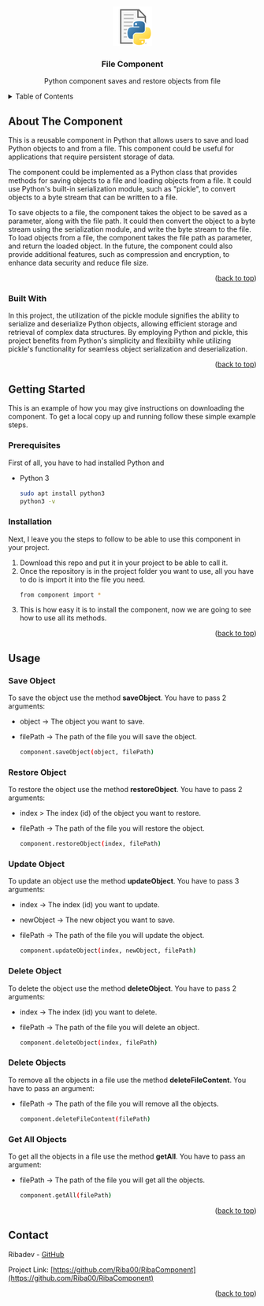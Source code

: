 <a name="readme-top"></a>

<!-- PROJECT LOGO -->
<br />
<div align="center">
  <a href="logo.png">
    <img src="img/logo.png" alt="Logo" width="80" height="80">
  </a>

<h3 align="center">File Component</h3>

  <p align="center">
    Python component saves and restore objects from file
    <br />
  </p>
</div>



<!-- TABLE OF CONTENTS -->
<details>
  <summary>Table of Contents</summary>
  <ol>
    <li>
      <a href="#about-the-project">About The Project</a>
      <ul>
        <li><a href="#built-with">Built With</a></li>
      </ul>
    </li>
    <li>
      <a href="#getting-started">Getting Started</a>
      <ul>
        <li><a href="#prerequisites">Prerequisites</a></li>
        <li><a href="#installation">Installation</a></li>
      </ul>
    </li>
    <li><a href="#usage">Usage</a></li>
  </ol>
</details>



<!-- ABOUT THE PROJECT -->

## About The Component

This is a reusable component in Python that allows users to save and load Python objects
to and from a file. This component could be useful for applications that require persistent storage of data.

The component could be implemented as a Python class that provides methods for saving objects to a file and loading
objects from a file. It could use Python's built-in serialization module, such as "pickle", to convert objects
to a byte stream that can be written to a file.

To save objects to a file, the component takes the object to be saved as a parameter, along with the file path. It could
then convert the object to a byte stream using the serialization module, and write the byte stream
to the file. To load objects from a file, the component takes the file path as parameter, and
return the loaded object.
In the future, the component could also provide additional features, such as compression and encryption, to enhance data
security and reduce file size.

<p align="right">(<a href="#readme-top">back to top</a>)</p>

### Built With

In this project, the utilization of the pickle module signifies the ability to serialize and deserialize Python objects,
allowing efficient storage and retrieval of complex data structures. By employing Python and pickle, this project
benefits from Python's simplicity and flexibility while utilizing pickle's functionality for seamless object
serialization and deserialization.


<p align="right">(<a href="#readme-top">back to top</a>)</p>



<!-- GETTING STARTED -->

## Getting Started

This is an example of how you may give instructions on downloading the component.
To get a local copy up and running follow these simple example steps.

### Prerequisites

First of all, you have to had installed Python and

* Python 3
  ```sh
  sudo apt install python3
  python3 -v
  ```

### Installation

Next, I leave you the steps to follow to be able to use this component in your project.

1. Download this repo and put it in your project to be able to call it.
2. Once the repository is in the project folder you want to use, all you have to do is import it into the file you need.
   ```sh
   from component import *
   ```
3. This is how easy it is to install the component, now we are going to see how to use all its methods.

<p align="right">(<a href="#readme-top">back to top</a>)</p>



<!-- USAGE EXAMPLES -->

## Usage

### Save Object

To save the object use the method <b>saveObject</b>. You have to pass 2 arguments:
* object -> The object you want to save.
* filePath -> The path of the file you will save the object.

   ```sh
   component.saveObject(object, filePath)
   ```

### Restore Object

To restore the object use the method <b>restoreObject</b>. You have to pass 2 arguments:
* index > The index (id) of the object you want to restore.
* filePath -> The path of the file you will restore the object.

   ```sh
   component.restoreObject(index, filePath)
   ```

### Update Object

To update an object use the method <b>updateObject</b>. You have to pass 3 arguments:
* index -> The index (id) you want to update.
* newObject -> The new object you want to save.
* filePath -> The path of the file you will update the object.

   ```sh
   component.updateObject(index, newObject, filePath)
   ```

### Delete Object

To delete the object use the method <b>deleteObject</b>. You have to pass 2 arguments:
* index -> The index (id) you want to delete.
* filePath -> The path of the file you will delete an object.

   ```sh
   component.deleteObject(index, filePath)
   ```

### Delete Objects

To remove all the objects in a file use the method <b>deleteFileContent</b>. You have to pass an argument:
* filePath -> The path of the file you will remove all the objects.

   ```sh
   component.deleteFileContent(filePath)
   ```

### Get All Objects

To get all the objects in a file use the method <b>getAll</b>. You have to pass an argument:
* filePath -> The path of the file you will get all the objects.

   ```sh
   component.getAll(filePath)
   ```

<p align="right">(<a href="#readme-top">back to top</a>)</p>


## Contact

Ribadev - [GitHub](https://github.com/Riba00)

Project Link: [https://github.com/Riba00/RibaComponent](https://github.com/Riba00/RibaComponent)

<p align="right">(<a href="#readme-top">back to top</a>)</p>
